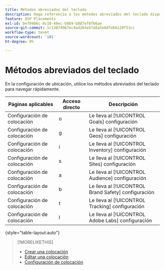 ```yaml
---
title: Métodos abreviados del teclado
description: Haga referencia a los métodos abreviados del teclado disponibles en la configuración de ubicación.
feature: DSP Placements
exl-id: bef0406c-9c10-48ec-b069-b887ef8f66ae
source-git-commit: 1c13874967ec4ad264e5fa6a5e0dfeb6120f53cc
workflow-type: tm+mt
source-wordcount: '101'
ht-degree: 0%

---
```


# Métodos abreviados del teclado

En la configuración de ubicación, utilice los métodos abreviados del teclado para navegar rápidamente<!-- and to create ads and placements -->.

| Páginas aplicables | Acceso directo | Descripción |
| ---------------| ----------- | ---------------------- |
| Configuración de colocación | o | Le lleva al [!UICONTROL Goals] configuración |
| Configuración de colocación | g | Le lleva al [!UICONTROL Geos] configuración |
| Configuración de colocación | i | Le lleva al [!UICONTROL Inventory] configuración |
| Configuración de colocación | s | Le lleva al [!UICONTROL Sites] configuración |
| Configuración de colocación | a | Le lleva al [!UICONTROL Audience] configuración |
| Configuración de colocación | b | Le lleva al [!UICONTROL Brand Safety] configuración |
| Configuración de colocación | t | Le lleva al [!UICONTROL Tracking] configuración |
| Configuración de colocación | l | Le lleva al [!UICONTROL Adobe Labs] configuración |

{style=&quot;table-layout:auto&quot;}

<!-- | Legacy placement settings | npv | Lets you create a new video placement | -->
<!-- | Legacy placement settings | npd | Lets you create a new display placement | -->
<!-- | Legacy placement settings | nav | Lets you create a new video ad | -->
<!-- | Legacy placement settings | nad | Lets you create a new display ad| -->

>[!MORELIKETHIS]
>
>* [Crear una colocación](/help/dsp/campaign-management/placements/placement-create.md)
>* [Editar una colocación](/help/dsp/campaign-management/placements/placement-edit.md)
>* [Configuración de colocación](/help/dsp/campaign-management/placements/placement-settings.md)

